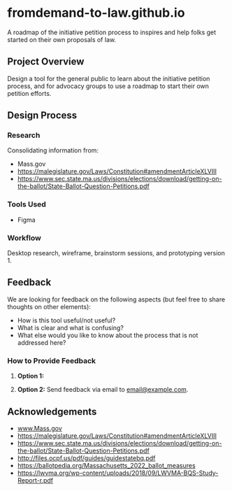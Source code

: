 # fromdemand-to-law.github.io
A roadmap of the initiative petition process to inspires and help folks get started on their own proposals of law.
## Project Overview

Design a tool for the general public to learn about the initiative petition process, and for advocacy groups to use a roadmap to start their own petition efforts.

## Design Process

### Research

Consolidating information from: 
- Mass.gov
- https://malegislature.gov/Laws/Constitution#amendmentArticleXLVIII
- https://www.sec.state.ma.us/divisions/elections/download/getting-on-the-ballot/State-Ballot-Question-Petitions.pdf


### Tools Used

- Figma

### Workflow

Desktop research, wireframe, brainstorm sessions, and prototyping version 1. 

## Feedback

We are looking for feedback on the following aspects (but feel free to share thoughts on other elements):

- How is this tool useful/not useful? 
- What is clear and what is confusing?
- What else would you like to know about the process that is not addressed here?

### How to Provide Feedback

1. **Option 1:** 

2. **Option 2:** Send feedback via email to [email@example.com](mailto:email@example.com).

## Acknowledgements

- www.Mass.gov
- https://malegislature.gov/Laws/Constitution#amendmentArticleXLVIII
- https://www.sec.state.ma.us/divisions/elections/download/getting-on-the-ballot/State-Ballot-Question-Petitions.pdf
- http://files.ocpf.us/pdf/guides/guidestatebq.pdf
- https://ballotpedia.org/Massachusetts_2022_ballot_measures
- https://lwvma.org/wp-content/uploads/2018/09/LWVMA-BQS-Study-Report-r.pdf
